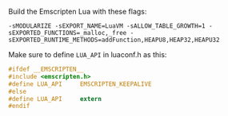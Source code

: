 Build the Emscripten Lua with these flags:
```
-sMODULARIZE -sEXPORT_NAME=LuaVM -sALLOW_TABLE_GROWTH=1 -sEXPORTED_FUNCTIONS=_malloc,_free -sEXPORTED_RUNTIME_METHODS=addFunction,HEAPU8,HEAP32,HEAPU32
```

Make sure to define `LUA_API` in luaconf.h as this:
```c
#ifdef __EMSCRIPTEN__
#include <emscripten.h>
#define LUA_API		EMSCRIPTEN_KEEPALIVE
#else
#define LUA_API		extern
#endif
```